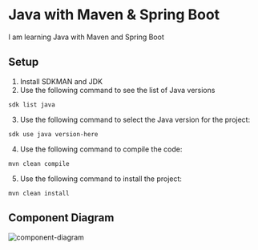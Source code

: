 # Java with Maven & Spring Boot
I am learning Java with Maven and Spring Boot
## Setup
1. Install SDKMAN and JDK
2. Use the following command to see the list of Java versions
```
sdk list java
```
3. Use the following command to select the Java version for the project:
```
sdk use java version-here
```
4. Use the following command to compile the code:
```
mvn clean compile
```
5. Use the following command to install the project:
```
mvn clean install
``` 
## Component Diagram
![component-diagram](https://github.com/faranak-cs/spring-fundamentals/assets/73027299/e6cb872c-f215-4b8b-ad1a-7242478d9c97)

